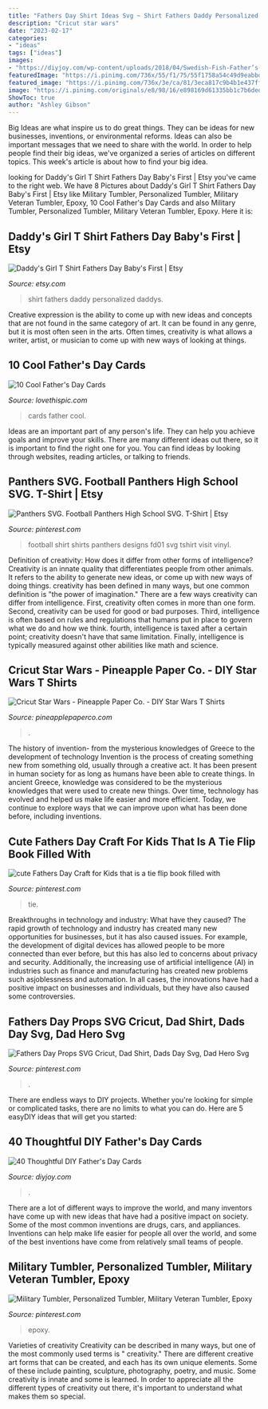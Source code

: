 ```yaml
---
title: "Fathers Day Shirt Ideas Svg ~ Shirt Fathers Daddy Personalized Daddys"
description: "Cricut star wars"
date: "2023-02-17"
categories:
- "ideas"
tags: ["ideas"]
images:
- "https://diyjoy.com/wp-content/uploads/2018/04/Swedish-Fish-Father’s-Day-Card-Idea.jpg"
featuredImage: "https://i.pinimg.com/736x/55/f1/75/55f1758a54c49d9eabbd84d48ba940e3.jpg"
featured_image: "https://i.pinimg.com/736x/3e/ca/81/3eca817c9b4b1e437ff4c34d6b4dd123.jpg"
image: "https://i.pinimg.com/originals/e8/98/16/e898169d61335bb1c7b6dedb24a336ae.jpg"
ShowToc: true
author: "Ashley Gibson"
---
```



Big Ideas are what inspire us to do great things. They can be ideas for new businesses, inventions, or environmental reforms. Ideas can also be important messages that we need to share with the world. In order to help people find their big ideas, we've organized a series of articles on different topics. This week's article is about how to find your big idea.

	

		
looking for Daddy&#039;s Girl T Shirt Fathers Day Baby&#039;s First | Etsy you've came to the right web. We have 8 Pictures about Daddy&#039;s Girl T Shirt Fathers Day Baby&#039;s First | Etsy like Military Tumbler, Personalized Tumbler, Military Veteran Tumbler, Epoxy, 10 Cool Father&#039;s Day Cards and also Military Tumbler, Personalized Tumbler, Military Veteran Tumbler, Epoxy. Here it is:
		
    
## Daddy&#039;s Girl T Shirt Fathers Day Baby&#039;s First | Etsy

<img loading=lazy src="https://i.etsystatic.com/9425860/r/il/e37566/1803255223/il_fullxfull.1803255223_9o6k.jpg" onerror="this.onerror=null;this.src='https://tse2.mm.bing.net/th?id=OIP.8E1V9d0QO0WGGQYyC6ZxogHaJQ&amp;pid=15.1';" alt="Daddy&#039;s Girl T Shirt Fathers Day Baby&#039;s First | Etsy">

_Source: etsy.com_

>shirt fathers daddy personalized daddys. 

	

Creative expression is the ability to come up with new ideas and concepts that are not found in the same category of art. It can be found in any genre, but it is most often seen in the arts. Often times, creativity is what allows a writer, artist, or musician to come up with new ways of looking at things.

    
## 10 Cool Father&#039;s Day Cards

<img loading=lazy src="http://www.lovethispic.com/uploaded_images/blogs/36-1428602828-4-3.jpg" onerror="this.onerror=null;this.src='https://tse3.mm.bing.net/th?id=OIP.9NRBnAWEPJcLzBShRDs-LgHaID&amp;pid=15.1';" alt="10 Cool Father&#039;s Day Cards">

_Source: lovethispic.com_

>cards father cool. 

	

Ideas are an important part of any person's life. They can help you achieve goals and improve your skills. There are many different ideas out there, so it is important to find the right one for you. You can find ideas by looking through websites, reading articles, or talking to friends.

    
## Panthers SVG. Football Panthers High School SVG. T-Shirt | Etsy

<img loading=lazy src="https://i.pinimg.com/736x/c8/19/6b/c8196baba995fd815b4b6e8f71b24a1c.jpg" onerror="this.onerror=null;this.src='https://tse1.mm.bing.net/th?id=OIP.UUwog-YdcutHIZnLu--SIQHaF3&amp;pid=15.1';" alt="Panthers SVG. Football Panthers High School SVG. T-Shirt | Etsy">

_Source: pinterest.com_

>football shirt shirts panthers designs fd01 svg tshirt visit vinyl. 

	

Definition of creativity: How does it differ from other forms of intelligence?
Creativity is an innate quality that differentiates people from other animals. It refers to the ability to generate new ideas, or come up with new ways of doing things. creativity has been defined in many ways, but one common definition is "the power of imagination." There are a few ways creativity can differ from intelligence. First, creativity often comes in more than one form. Second, creativity can be used for good or bad purposes. Third, intelligence is often based on rules and regulations that humans put in place to govern what we do and how we think. fourth, intelligence is taxed after a certain point; creativity doesn't have that same limitation. Finally, intelligence is typically measured against other abilities like math and science.

    
## Cricut Star Wars - Pineapple Paper Co. - DIY Star Wars T Shirts

<img loading=lazy src="https://i0.wp.com/pineapplepaperco.com/wp-content/uploads/2018/06/yodaburnoutshirt.jpg?fit=3024%2C4032&amp;ssl=1" onerror="this.onerror=null;this.src='https://tse3.mm.bing.net/th?id=OIP.IvdJwOyOnXWsPGO31OwN9QHaJ4&amp;pid=15.1';" alt="Cricut Star Wars - Pineapple Paper Co. - DIY Star Wars T Shirts">

_Source: pineapplepaperco.com_

>. 

	

The history of invention- from the mysterious knowledges of Greece to the development of technology
Invention is the process of creating something new from something old, usually through a creative act. It has been present in human society for as long as humans have been able to create things. In ancient Greece, knowledge was considered to be the mysterious knowledges that were used to create new things. Over time, technology has evolved and helped us make life easier and more efficient. Today, we continue to explore ways that we can improve upon what has been done before, including inventions.

    
## Cute Fathers Day Craft For Kids That Is A Tie Flip Book Filled With

<img loading=lazy src="https://i.pinimg.com/originals/e8/98/16/e898169d61335bb1c7b6dedb24a336ae.jpg" onerror="this.onerror=null;this.src='https://tse3.mm.bing.net/th?id=OIP.TQ_Yhp4Fva9_vEdfvk52tAHaJ4&amp;pid=15.1';" alt="cute Fathers Day Craft for Kids that is a tie flip book filled with">

_Source: pinterest.com_

>tie. 

	

Breakthroughs in technology and industry: What have they caused?
The rapid growth of technology and industry has created many new opportunities for businesses, but it has also caused issues. For example, the development of digital devices has allowed people to be more connected than ever before, but this has also led to concerns about privacy and security. Additionally, the increasing use of artificial intelligence (AI) in industries such as finance and manufacturing has created new problems such asjoblessness and automation. In all cases, the innovations have had a positive impact on businesses and individuals, but they have also caused some controversies.

    
## Fathers Day Props SVG Cricut, Dad Shirt, Dads Day Svg, Dad Hero Svg

<img loading=lazy src="https://i.pinimg.com/736x/55/f1/75/55f1758a54c49d9eabbd84d48ba940e3.jpg" onerror="this.onerror=null;this.src='https://tse1.mm.bing.net/th?id=OIP.E6MZrQZema4Jlazgt1F7-wHaHm&amp;pid=15.1';" alt="Fathers Day Props SVG Cricut, Dad Shirt, Dads Day Svg, Dad Hero Svg">

_Source: pinterest.com_

>. 

	

There are endless ways to DIY projects. Whether you're looking for simple or complicated tasks, there are no limits to what you can do. Here are 5 easyDIY ideas that will get you started: 

    
## 40 Thoughtful DIY Father&#039;s Day Cards

<img loading=lazy src="https://diyjoy.com/wp-content/uploads/2018/04/Swedish-Fish-Father’s-Day-Card-Idea.jpg" onerror="this.onerror=null;this.src='https://tse4.mm.bing.net/th?id=OIP.ThF05cQkYOmmqYiqbMR_jgHaNk&amp;pid=15.1';" alt="40 Thoughtful DIY Father&#039;s Day Cards">

_Source: diyjoy.com_

>. 

	

There are a lot of different ways to improve the world, and many inventors have come up with new ideas that have had a positive impact on society. Some of the most common inventions are drugs, cars, and appliances. Inventions can help make life easier for people all over the world, and some of the best inventions have come from relatively small teams of people.

    
## Military Tumbler, Personalized Tumbler, Military Veteran Tumbler, Epoxy

<img loading=lazy src="https://i.pinimg.com/736x/3e/ca/81/3eca817c9b4b1e437ff4c34d6b4dd123.jpg" onerror="this.onerror=null;this.src='https://tse1.mm.bing.net/th?id=OIP.dr5xpJBxxJ9RnFhBisVE4QHaJ3&amp;pid=15.1';" alt="Military Tumbler, Personalized Tumbler, Military Veteran Tumbler, Epoxy">

_Source: pinterest.com_

>epoxy. 

	

Varieties of creativity
Creativity can be described in many ways, but one of the most commonly used terms is " creativity." There are different creative art forms that can be created, and each has its own unique elements. Some of these include painting, sculpture, photography, poetry, and music. Some creativity is innate and some is learned. In order to appreciate all the different types of creativity out there, it's important to understand what makes them so special.

